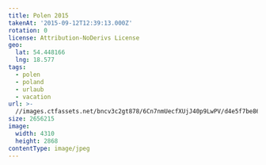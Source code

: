 ```yaml
---
title: Polen 2015
takenAt: '2015-09-12T12:39:13.000Z'
rotation: 0
license: Attribution-NoDerivs License
geo:
  lat: 54.448166
  lng: 18.577
tags:
  - polen
  - poland
  - urlaub
  - vacation
url: >-
  //images.ctfassets.net/bncv3c2gt878/6Cn7nmUecfXUjJ40p9LwPV/d4e5f7be861ed39d79233f001ef5cdba/polen-2015_25836866452_o
size: 2656215
image:
  width: 4310
  height: 2868
contentType: image/jpeg
---
```


